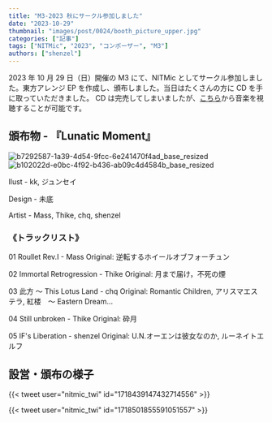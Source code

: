 ```yaml
---
title: "M3-2023 秋にサークル参加しました"
date: "2023-10-29"
thumbnail: "images/post/0024/booth_picture_upper.jpg"
categories: ["記事"]
tags: ["NITMic", "2023", "コンポーザー", "M3"]
authors: ["shenzel"]
---
```


2023 年 10 月 29 日（日）開催の M3 にて、NITMic としてサークル参加しました。東方アレンジ EP を作成し、頒布しました。当日はたくさんの方に CD を手に取っていただきました。
CD は完売してしまいましたが、[こちら](https://soundcloud.com/nitmic/sets/lunatic-moment)から音楽を視聴することが可能です。

## 頒布物 - 『Lunatic Moment』

![b7292587-1a39-4d54-9fcc-6e241470f4ad_base_resized](/images/post/0024/furan.jpg)
![b102022d-e0bc-4f92-b436-ab09c4d4584b_base_resized](/images/post/0024/suika.jpg)

Ilust - kk, ジュンセイ

Design - 未底

Artist - Mass, Thike, chq, shenzel

### 《トラックリスト》

01 Roullet Rev.I - Mass
Original: 逆転するホイールオブフォーチュン

02 Immortal Retrogression - Thike
Original: 月まで届け，不死の煙

03 此方 ～ This Lotus Land - chq
Original: Romantic Children, アリスマエステラ, 紅楼　～ Eastern Dream…

04 Still unbroken - Thike
Original: 砕月

05 IF's Liberation - shenzel
Original: U.N.オーエンは彼女なのか, ルーネイトエルフ

## 設営・頒布の様子

{{< tweet user="nitmic_twi" id="1718439147432714556" >}}

{{< tweet user="nitmic_twi" id="1718501855591051557" >}}
